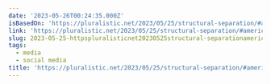 ```yaml
---
date: '2023-05-26T00:24:35.000Z'
isBasedOn: 'https://pluralistic.net/2023/05/25/structural-separation/#america-act'
link: 'https://pluralistic.net/2023/05/25/structural-separation/#america-act'
slug: 2023-05-25-httpspluralisticnet20230525structural-separationamerica-act
tags:
  - media
  - social media
title: 'https://pluralistic.net/2023/05/25/structural-separation/#america-act'
---
```


